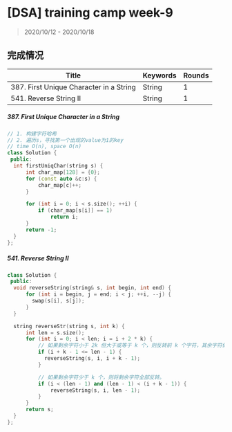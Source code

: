 # [DSA] training camp week-9

> 2020/10/12 - 2020/10/18



## 完成情况

| Title                                   | Keywords | Rounds |
| --------------------------------------- | -------- | ------ |
| 387. First Unique Character in a String | String   | 1      |
| 541. Reverse String II                  | String   | 1      |

##### 387. First Unique Character in a String

```C++
// 1. 构建字符哈希
// 2. 遍历s，寻找第一个出现的value为1的key
// time O(n), space O(n)
class Solution {
 public:
  int firstUniqChar(string s) {
      int char_map[128] = {0};
      for (const auto &c:s) {
          char_map[c]++;
      }

      for (int i = 0; i < s.size(); ++i) {
          if (char_map[s[i]] == 1)
              return i;
      }
      return -1;
  }
};
```



##### 541. Reverse String II

```C++
class Solution {
 public:
  void reverseString(string& s, int begin, int end) {
      for (int i = begin, j = end; i < j; ++i, --j) {
        swap(s[i], s[j]);
      }
  }

  string reverseStr(string s, int k) {
      int len = s.size();
      for (int i = 0; i < len; i = i + 2 * k) {
          // 如果剩余字符小于 2k 但大于或等于 k 个，则反转前 k 个字符，其余字符保持原样。
          if (i + k - 1 <= len - 1) {
            reverseString(s, i, i + k - 1);
          }

          // 如果剩余字符少于 k 个，则将剩余字符全部反转。
          if (i < (len - 1) and (len - 1) < (i + k - 1)) {
              reverseString(s, i, len - 1);
          }
      }
      return s;
  }
};
```
